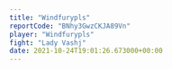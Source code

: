 ```yaml
---
title: "Windfurypls"
reportCode: "BNhy3GwzCKJA89Vn"
player: "Windfurypls"
fight: "Lady Vashj"
date: 2021-10-24T19:01:26.673000+00:00
---
```

